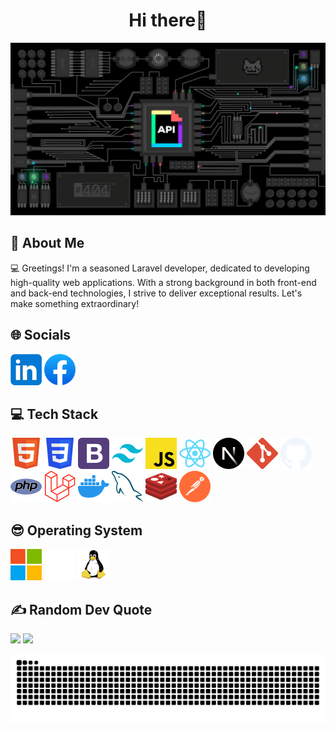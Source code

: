 <h1 align="center"> Hi there👋 </h1>

<img src="api.gif" alt="API"> 

## 💫 About Me 

💻 Greetings! I'm a seasoned Laravel developer, dedicated to developing high-quality web applications. With a strong background in both front-end and back-end technologies, I strive to deliver exceptional results. Let's make something extraordinary!<br>

## 🌐 Socials 
<a href="https://www.linkedin.com/in/MohsenTajik2003/"> <img width="50" height="50" src="linkedin.svg" alt="Linkedin"></a>  <a href="https://www.facebook.com/Mohsen.prog"><img width="50" height="50" src="facebook.svg" alt="Facebook"></a>
<br>

## 💻 Tech Stack
<img width="50" height="50" src="html5.svg" alt="HTML5"> <img width="50" height="50" src="css3.svg" alt="CSS"> <img width="50" height="50" src="bootstrap4.svg" alt="Bootstrap5"> <img width="50" height="50" src="tailwindcss.svg" alt="Tailwind"> <img width="50" height="50" src="javascript.svg" alt="Javascript"> <img width="50" height="50" src="reactjs.svg" alt="React"> <img width="50" height="50" src="nextjs.svg" alt="Next"> <img width="50" height="50" src="git.svg" alt="Git"> <img width="50" height="50" src="github-light.svg" alt="Next"> <img width="50" height="50" src="php.svg" alt="PHP"> <img width="50" height="50" src="laravel.svg" alt="Laravel"> <img width="50" height="50" src="docker.svg" alt="Docker"> <img width="50" height="50" src="mysql.svg" alt="Mysql"> <img width="50" height="50" src="redis.svg" alt="Redis"> <img width="50" height="50" src="postman.svg" alt="Postman"> 
<br>

## 😎 Operating System
<img width="50" height="50" src="microsoft.svg" alt="Microsoft"> <img width="50" height="50" src="apple-light.svg" alt="Apple"> <img width="50" height="50" src="linux.svg" alt="Linux">
<br>
## ✍️ Random Dev Quote
![](https://quotes-github-readme.vercel.app/api?type=horizontal&theme=radical)
[![](https://visitcount.itsvg.in/api?id=TAJ2003&icon=0&color=1)](https://visitcount.itsvg.in)
<br>
 
 <img src="https://raw.githubusercontent.com/BEPb/BEPb/output/github-contribution-grid-snake-dark.svg">
<!-- Proudly created with GPRM ( https://gprm.itsvg.in ) -->
